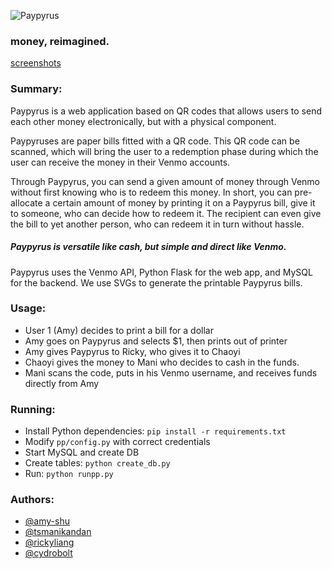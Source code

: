![Paypyrus](http://i.imgur.com/VcunvJc.png)
### money, reimagined.

[screenshots](http://imgur.com/a/4EEkX)

### Summary:

Paypyrus is a web application based on QR codes that allows users to send each other
money electronically, but with a physical component.

Paypyruses are paper bills fitted with a QR code. This QR code can be scanned,
which will bring the user to a redemption phase during which the user can receive
the money in their Venmo accounts.

Through Paypyrus, you can send a given amount of money through Venmo without first knowing
who is to redeem this money. In short, you can pre-allocate a certain amount of money by printing
it on a Paypyrus bill, give it to someone, who can decide how to redeem it. The recipient can even
give the bill to yet another person, who can redeem it in turn without hassle.

##### Paypyrus is versatile like cash, but simple and direct like Venmo.

Paypyrus uses the Venmo API, Python Flask for the web app, and MySQL for the backend.
We use SVGs to generate the printable Paypyrus bills.

### Usage:
 - User 1 (Amy) decides to print a bill for a dollar
 - Amy goes on Paypyrus and selects $1, then prints out of printer
 - Amy gives Paypyrus to Ricky, who gives it to Chaoyi
 - Chaoyi gives the money to Mani who decides to cash in the funds.
 - Mani scans the code, puts in his Venmo username, and receives funds directly from Amy

### Running:
 - Install Python dependencies: `pip install -r requirements.txt`
 - Modify `pp/config.py` with correct credentials
 - Start MySQL and create DB
 - Create tables: `python create_db.py`
 - Run: `python runpp.py`

### Authors:
 - [@amy-shu](https://github.com/amy-shu)
 - [@tsmanikandan](https://github.com/tsmanikandan)
 - [@rickyliang](https://github.com/rickyliang)
 - [@cydrobolt](https://github.com/cydrobolt)

<!-- https://paypyrus.org -->
